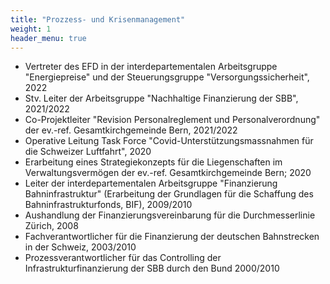 ```yaml
---
title: "Prozzess- und Krisenmanagement"
weight: 1
header_menu: true
---
```


* Vertreter des EFD in der interdepartementalen Arbeitsgruppe "Energiepreise" und der Steuerungsgruppe "Versorgungssicherheit", 2022
* Stv. Leiter der Arbeitsgruppe "Nachhaltige Finanzierung der SBB", 2021/2022
* Co-Projektleiter "Revision Personalreglement und Personalverordnung" der ev.-ref. Gesamtkirchgemeinde Bern, 2021/2022
* Operative Leitung Task Force "Covid-Unterstützungsmassnahmen für die Schweizer Luftfahrt", 2020
* Erarbeitung eines Strategiekonzepts für die Liegenschaften im Verwaltungsvermögen der ev.-ref. Gesamtkirchgemeinde Bern; 2020
* Leiter der interdepartementalen Arbeitsgruppe "Finanzierung Bahninfrastruktur" (Erarbeitung der Grundlagen für die Schaffung des Bahninfrastrukturfonds, BIF), 2009/2010
* Aushandlung der Finanzierungsvereinbarung für die Durchmesserlinie Zürich, 2008
* Fachverantwortlicher für die Finanzierung der deutschen Bahnstrecken in der Schweiz, 2003/2010
* Prozessverantwortlicher für das Controlling der Infrastrukturfinanzierung der SBB durch den Bund 2000/2010
